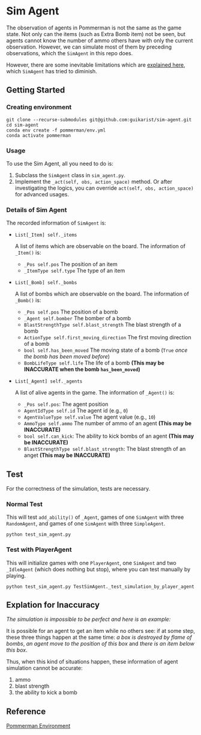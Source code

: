 # Sim Agent

The observation of agents in Pommerman is not the same as the game state. Not only can the items (such as Extra Bomb item) not be seen, but agents cannot know the number of ammo others have with only the current observation. However, we can simulate most of them by preceding observations, which the `SimAgent` in this repo does.

However, there are some inevitable limitations which are [explained here](#explation-for-inaccuracy), which `SimAgent` has tried to diminish.

## Getting Started

### Creating environment

```
git clone --recurse-submodules git@github.com:guikarist/sim-agent.git
cd sim-agent
conda env create -f pommerman/env.yml
conda activate pommerman
```

### Usage

To use the Sim Agent, all you need to do is:
1. Subclass the `SimAgent` class in `sim_agent.py`.
1. Implement the `_act(self, obs, action_space)` method. Or after investigating the logics, you can override `act(self, obs, action_space)` for advanced usages.

### Details of Sim Agent

The recorded information of `SimAgent` is:

* `List[_Item] self._items`

    A list of items which are observable on the board. The information of `_Item()` is:

    * `_Pos self.pos` The position of an item
    * `_ItemType self.type` The type of an item

* `List[_Bomb] self._bombs`

    A list of bombs which are observable on the board. The information of `_Bomb()` is:

    * `_Pos self.pos` The position of a bomb
    * `_Agent self.bomber` The bomber of a bomb
    * `BlastStrengthType self.blast_strength` The blast strength of a bomb
    * `ActionType self.first_moving_direction` The first moving direction of a bomb
    * `bool self.has_been_moved` The moving state of a bomb (`True` *once the bomb has been moved before*)
    * `BombLifeType self.life` The life of a bomb **(This may be INACCURATE when the bomb `has_been_moved`)**

* `List[_Agent] self._agents`

    A list of alive agents in the game. The information of `_Agent()` is:

    * `_Pos self.pos`: The agent position
    * `AgentIdType self.id` The agent id (e.g., `0`)
    * `AgentValueType self.value` The agent value (e.g., `10`)
    * `AmmoType self.ammo` The number of ammo of an agent **(This may be INACCURATE)**
    * `bool self.can_kick`: The ability to kick bombs of an agent **(This may be INACCURATE)**
    * `BlastStrengthType self.blast_strength`: The blast strength of an anget **(This may be INACCURATE)**

## Test

For the correctness of the simulation, tests are necessary.

### Normal Test

This will test `add_ability()` of `_Agent`, games of one `SimAgent` with three `RandomAgent`, and games of one `SimAgent` with three `SimpleAgent`.

```
python test_sim_agent.py
```

### Test with PlayerAgent

This will initialize games with one `PlayerAgent`, one `SimAgent` and two `_IdleAgent` (which does nothing but stop), where you can test manually by playing.

```
python test_sim_agent.py TestSimAgent._test_simulation_by_player_agent
```

## Explation for Inaccuracy

*The simulation is impossible to be perfect and here is an example:*

It is possible for an agent to get an item while no others see: if at some step, these three things happen at the same time: *a box is destroyed by flame of bombs*, *an agent move to the position of this box* and *there is an item below this box*.

Thus, when this kind of situations happen, these information of agent simulation cannot be accurate:

1. ammo
1. blast strength
1. the ability to kick a bomb

## Reference

[Pommerman Environment](https://www.pommerman.com/)
